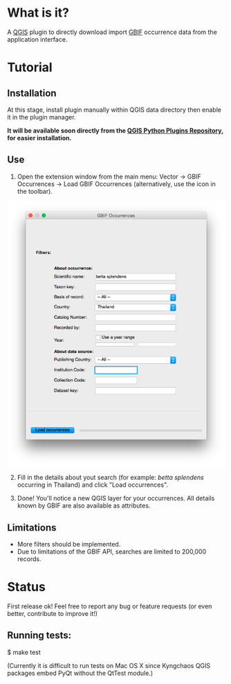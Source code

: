 What is it?
===========

A [QGIS](http://www.qgis.org/) plugin to directly download import [GBIF](http://www.gbif.org) occurrence data from the application interface.

Tutorial
========

Installation
------------

At this stage, install plugin manually within QGIS data directory then enable it in the plugin manager. 

**It will be available soon directly from the [QGIS Python Plugins Repository](https://plugins.qgis.org/plugins/), for easier installation.**

Use
---

1. Open the extension window from the main menu: Vector -> GBIF Occurrences -> Load GBIF Occurrences (alternatively, use the icon in the toolbar).

![Main plugin window](./screenshot1.png)

2. Fill in the details about yout search (for example: *betta splendens* occurring in Thailand) and click "Load occurrences".

3. Done! You'll notice a new QGIS layer for your occurrences. All details known by GBIF are also available as attributes.

Limitations
-----------

- More filters should be implemented.
- Due to limitations of the GBIF API, searches are limited to 200,000 records.

Status
======

First release ok! Feel free to report any bug or feature requests (or even better, contribute to improve it!)

Running tests:
--------------

$ make test

(Currently it is difficult to run tests on Mac OS X since Kyngchaos QGIS packages embed PyQt without the QtTest module.)
